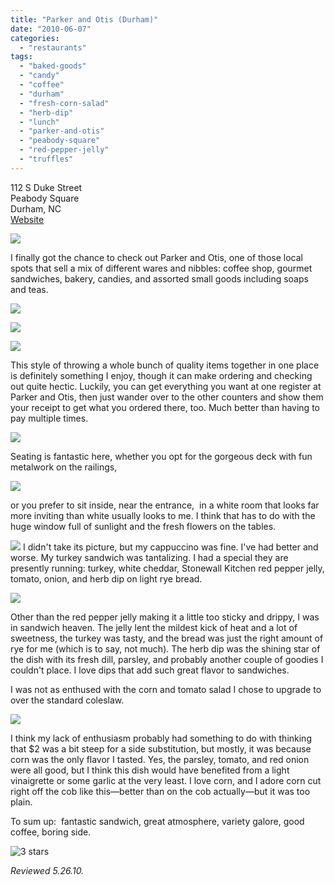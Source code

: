 ```yaml
---
title: "Parker and Otis (Durham)"
date: "2010-06-07"
categories:
  - "restaurants"
tags:
  - "baked-goods"
  - "candy"
  - "coffee"
  - "durham"
  - "fresh-corn-salad"
  - "herb-dip"
  - "lunch"
  - "parker-and-otis"
  - "peabody-square"
  - "red-pepper-jelly"
  - "truffles"
---
```


112 S Duke Street\
Peabody Square\
Durham, NC\
[Website](http://www.parkerandotis.com/store/index.php/)

![](https://thegourmez-wpmedia.s3.amazonaws.com/2024/07/parkerandotis11.jpg)

I finally got the chance to check out Parker and Otis, one of those local spots that sell a mix of different wares and nibbles: coffee shop, gourmet sandwiches, bakery, candies, and assorted small goods including soaps and teas.

![](https://thegourmez-wpmedia.s3.amazonaws.com/2024/07/parkerandotis08.jpg)

![](https://thegourmez-wpmedia.s3.amazonaws.com/2024/07/parkerandotis07.jpg)

![](https://thegourmez-wpmedia.s3.amazonaws.com/2024/07/parkerandotis06.jpg)

This style of throwing a whole bunch of quality items together in one place is definitely something I enjoy, though it can make ordering and checking out quite hectic. Luckily, you can get everything you want at one register at Parker and Otis, then just wander over to the other counters and show them your receipt to get what you ordered there, too. Much better than having to pay multiple times.

![](https://thegourmez-wpmedia.s3.amazonaws.com/2024/07/parkerandotis09.jpg)

Seating is fantastic here, whether you opt for the gorgeous deck with fun metalwork on the railings,

![](https://thegourmez-wpmedia.s3.amazonaws.com/2024/07/parkerandotis04.jpg)

or you prefer to sit inside, near the entrance,  in a white room that looks far more inviting than white usually looks to me. I think that has to do with the huge window full of sunlight and the fresh flowers on the tables.

![](https://thegourmez-wpmedia.s3.amazonaws.com/2024/07/parkerandotis10.jpg)  I didn't take its picture, but my cappuccino was fine. I've had better and worse. My turkey sandwich was tantalizing. I had a special they are presently running: turkey, white cheddar, Stonewall Kitchen red pepper jelly, tomato, onion, and herb dip on light rye bread.

![](https://thegourmez-wpmedia.s3.amazonaws.com/2024/07/parkerandotis02.jpg)

Other than the red pepper jelly making it a little too sticky and drippy, I was in sandwich heaven. The jelly lent the mildest kick of heat and a lot of sweetness, the turkey was tasty, and the bread was just the right amount of rye for me (which is to say, not much). The herb dip was the shining star of the dish with its fresh dill, parsley, and probably another couple of goodies I couldn't place. I love dips that add such great flavor to sandwiches.

I was not as enthused with the corn and tomato salad I chose to upgrade to over the standard coleslaw.

![](https://thegourmez-wpmedia.s3.amazonaws.com/2024/07/parkerandotis03.jpg)

I think my lack of enthusiasm probably had something to do with thinking that $2 was a bit steep for a side substitution, but mostly, it was because corn was the only flavor I tasted. Yes, the parsley, tomato, and red onion were all good, but I think this dish would have benefited from a light vinaigrette or some garlic at the very least. I love corn, and I adore corn cut right off the cob like this—better than on the cob actually—but it was too plain.

To sum up:  fantastic sandwich, great atmosphere, variety galore, good coffee, boring side.




<div class="caption">

![3 stars](http://s3.amazonaws.com/thegourmez-wpmedia/2009/02/rating_avocado1.gif "rating_avocado1")</div>


_Reviewed 5.26.10._
